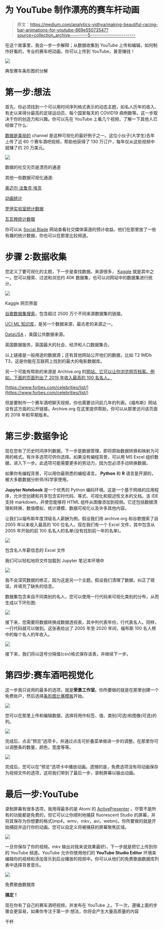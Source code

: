 # 为 YouTube 制作漂亮的赛车杆动画

> 原文：<https://medium.com/analytics-vidhya/making-beautiful-racing-bar-animations-for-youtube-869e55073547?source=collection_archive---------5----------------------->

在这个故事里，我会一步一步解释；从数据收集到 YouTube 上传和编辑，如何制作好看的，专业的赛车吧动画，你可以上传到 YouTube，甚至赚钱！

![](img/45e244ae9ab756e26d9ba997565cb4de.png)

典型赛车条形图的分解

# 第一步:想法

首先，你必须找到一个可以用时间序列格式表示的动态主题，如名人历年的收入、有史以来得分最高的足球运动员、每个国家每天的 COVID19 病例数等。这一步取决于你的创造力和兴趣。你可以先在 YouTube 上看几个视频，了解一下其他人已经做了什么:

[数据是美丽的](https://www.youtube.com/channel/UCkWbqlDAyJh2n8DN5X6NZyg/videos) channel 是这种可视化的最好例子之一。这位小伙子(大学生)去年上传了近 60 个赛车酒吧视频，帮助他获得了 130 万订户，每年仅从这些视频中就赚了约 20 万美元。

![](img/aaec993fcb8e2f6251579ec50d17f045.png)

数据的社交刃页是漂亮的通道

其他一些数据可视化通道:

[奥迈尔·法鲁克·埃克](https://www.youtube.com/user/ekerfarukomer)

[动画统计](https://www.youtube.com/channel/UCLwluonD3CuhTaVLlmSQ-VQ)

[罗伊实验室统计数据](https://www.youtube.com/channel/UCDGiCfCZIV5phsoGiPwIcyQ)

[瓦瓦穆统计数据](https://www.youtube.com/channel/UCy0dKy89rZFR8OCbAT69wcQ)

你可以从 [Social Blade](https://socialblade.com/) 网站查看社交媒体渠道的预计收益。他们在那里放了一些有趣的统计数据，你也可以在那里比较频道。

# 步骤 2:数据收集

您定义了要可视化的主题，下一步是查找数据。来源很多， [Kaggle](https://www.kaggle.com/) 就是其中之一。您可以搜索、过滤和浏览约 40K 数据集，也可以对网站中的数据集进行统计。

![](img/da980c09d7a8204e15da53d690401a0e.png)

Kaggle 网页界面

[谷歌数据集搜索](https://datasetsearch.research.google.com/)，包含超过 2500 万个不同来源数据集的链接。

[UCI ML 知识库](http://mlr.cs.umass.edu/ml/)，是另一个数据来源，最古老的来源之一。

[DataUSA](https://datausa.io/) ，美国公共数据来源。

英国数据服务，英国最大的社会、经济和人口数据集合。

以上链接是一般用途的数据源；还有其他网站公开他们的数据，比如 T2 IMDb T3，这是你能在互联网上找到的最大的电影数据库。

另一个可能有帮助的来源是 Archive.org 的[网站，它可以让你浏览网页档案。例如，下面的页面列出了 2019 年收入最高的 100 名名人。](https://archive.org/)

[https://www.forbes.com/celebrities/list/](https://www.forbes.com/celebrities/list/)

但是要制作一个赛车酒吧聊天视频，你也需要访问前几年的列表。《福布斯》网站没有这方面的公开链接。Archive.org 在这里提供帮助，你可以从那里访问该页面的 2018 年和早期版本。

# 第三步:数据争论

现在您有了历史时间序列数据，下一步是数据管理，即将原始数据转换和映射为可用的格式。有许多选项可供你选择。如果没有编程背景，可以用 MS Excel 组织数据，进入下一步。此选项可能需要更多的劳动力，因为您必须手动转换数据。

如果你有编程背景，可以用你最熟悉的编程语言。 **Python** 和 **R** 语言是开源的，被大多数数据分析师/科学家使用。

**Jupyter Notebook** 是一个优秀的 Python 编码环境。这是一个基于网络的应用程序，允许您创建和共享包含实时代码、等式、可视化和叙述性文本的文档。该 IDE 支持 markdown，并使您能够将 HTML 组件从图像添加到视频。它还包括数据清理和转换、数值模拟、统计建模、数据可视化以及许多其他内容。

让我们以福布斯年度顶级名人薪酬为例。假设我们用 archive.org 和谷歌搜索了自 2005 年以来收入最高的 100 位名人。现在我们有一个 Excel 文件，其中包含从 2005 年开始的前 100 名名人的名单(没有找到前一年的名单)。

![](img/b8e90080d1caf11f5bf6165b1619e48f.png)

包含名人年薪信息的 Excel 文件

我们可以轻松地将文件加载到 Jupyter 笔记本环境中

![](img/cd88db259889b3e834d09dfa83b6e930.png)

我不会深究数据的修正，因为这是另一个主题。假设我们清理了数据，纠正了错误，并填充了缺失的信息。

数据集包含来自不同类别的名人，您可以使用一行代码来可视化类别的分布，从而生成以下环形图:

![](img/6ec886f3350dceb0350f5a78bfbab5fa.png)

接下来，您需要将数据转换成数据透视表，其中列代表年份，行代表名人。同样，一行代码就可以做到。这张表给出了 2005 年至 2020 年间，福布斯 100 名人榜中的每个名人的年收入。

![](img/01f59753105d9cfdf070bc0d0d734501.png)

接下来，我们将以逗号分隔值(csv)格式保存该表，并继续下一步。

# 第四步:赛车酒吧视觉化

这一步我只说用的最多的选项，就是**荣景工作室**。你所要做的就是在那里创建一个免费账户，然后选择[条形图比赛模板](https://app.flourish.studio/templates)开始。

![](img/bec66606687cb4e0f3d076c1743fcdae.png)

您可以在那里上传和编辑数据，选择将用作标签、值、类别(可选)和图像(可选)的列。

![](img/2d98cc13f39488d93a90ce546aa64c95.png)

完成后，点击“预览”选项卡，并通过点击可折叠菜单做进一步的调整。在那里你可以调整条的数量，颜色，宽度等等。

![](img/4d8412bca2e6f9f7821923389ac67742.png)

完成后，您可以在“预览”选项卡中播放动画。遗憾的是，免费选项没有将动画保存为视频文件的选项，这将我们带到了最后一步，录制屏幕以输出动画。

# 最后一步:YouTube

录制屏幕有很多选项，我用得最多的是 Atomi 的 [ActivePresenter](https://atomisystems.com/activepresenter/) 。尽管不是所有的功能都是免费的，但它可以让你顺利地捕获 fluorescent Studio 的屏幕，并将其保存为你想要的格式(mp4，wmv，mkv，avi，webm)。你所要做的就是开始捕捉并运行你的动画。您可以自定义将被捕获的屏幕聚焦区域。

![](img/a24dabda880deeec08596407efa56d3f.png)

一旦你保存了你的视频。mkv 输出对我来说效果最好)，下一步就是把它上传到你的 YouTube 频道。YouTube 允许你使用他们的 **YouTube Studio Editor** 环境来编辑你的视频和添加音乐到后台播放的视频中。你可以从他们的免费歌曲数据库列表中选择背景音乐。

![](img/d8cec1091328901c79d722bd3d04c591.png)

免费歌曲数据库

**搞定！**

现在你有了自己的赛车酒吧视频，并发布在 YouTube 上。下一次，遵循上面的步骤会更容易，如果你专注于第一步:想法，你将会产生大量高质量的内容

干杯